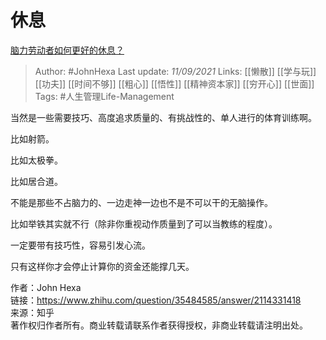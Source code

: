 # 休息
[脑力劳动者如何更好的休息？](https://www.zhihu.com/question/35484585/answer/2114331418)

> Author: #JohnHexa 
Last update: *11/09/2021* 
Links: [[懒散]] [[学与玩]] [[功夫]] [[时间不够]] [[粗心]] [[悟性]] [[精神资本家]] [[穷开心]] [[世面]] 
Tags: #人生管理Life-Management 



当然是一些需要技巧、高度追求质量的、有挑战性的、单人进行的体育训练啊。

比如射箭。

比如太极拳。

比如居合道。

不能是那些不占脑力的、一边走神一边也不是不可以干的无脑操作。

比如举铁其实就不行（除非你重视动作质量到了可以当教练的程度）。

一定要带有技巧性，容易引发心流。

只有这样你才会停止计算你的资金还能撑几天。

  
  
作者：John Hexa  
链接：https://www.zhihu.com/question/35484585/answer/2114331418  
来源：知乎  
著作权归作者所有。商业转载请联系作者获得授权，非商业转载请注明出处。